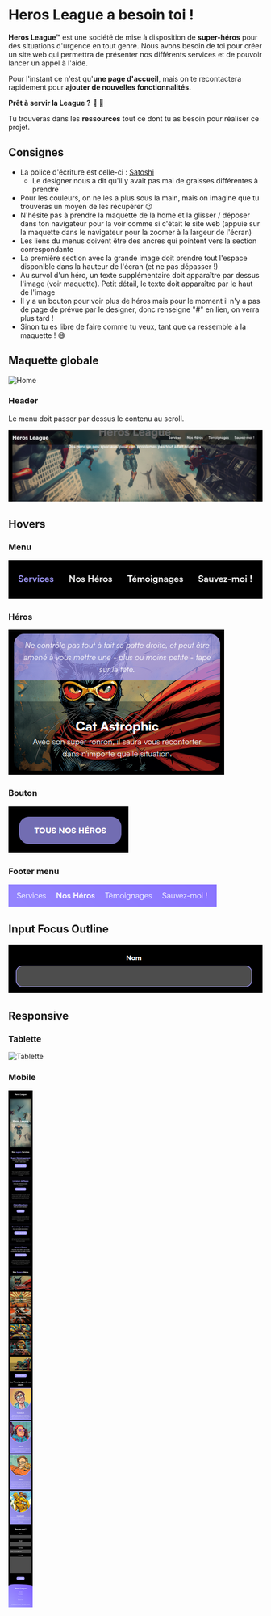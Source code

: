# Heros League a besoin toi !

**Heros League&trade;** est une société de mise à disposition de **super-héros** pour des situations d'urgence en tout genre. Nous avons besoin de toi pour créer un site web qui permettra de présenter nos différents services et de pouvoir lancer un appel à l'aide.

Pour l'instant ce n'est qu'**une page d'accueil**, mais on te recontactera rapidement pour **ajouter de nouvelles fonctionnalités.**

**Prêt à servir la League ?** :muscle: :rocket:

Tu trouveras dans les **ressources** tout ce dont tu as besoin pour réaliser ce projet.

## Consignes

- La police d'écriture est celle-ci : [Satoshi](https://www.fontshare.com/?q=Satoshi)
  - Le designer nous a dit qu'il y avait pas mal de graisses différentes à prendre
- Pour les couleurs, on ne les a plus sous la main, mais on imagine que tu trouveras un moyen de les récupérer :wink:
- N'hésite pas à prendre la maquette de la home et la glisser / déposer dans ton navigateur pour la voir comme si c'était le site web (appuie sur la maquette dans le navigateur pour la zoomer à la largeur de l'écran)
- Les liens du menus doivent être des ancres qui pointent vers la section correspondante
- La première section avec la grande image doit prendre tout l'espace disponible dans la hauteur de l'écran (et ne pas dépasser !)
- Au survol d'un héro, un texte supplémentaire doit apparaître par dessus l'image (voir maquette). Petit détail, le texte doit apparaître par le haut de l'image
- Il y a un bouton pour voir plus de héros mais pour le moment il n'y a pas de page de prévue par le designer, donc renseigne "#" en lien, on verra plus tard !
- Sinon tu es libre de faire comme tu veux, tant que ça ressemble à la maquette ! :smile:

## Maquette globale

![Home](./ressources/home.png)

### Header

Le menu doit passer par dessus le contenu au scroll.

![Header](./ressources/header.png)

## Hovers

### Menu

![Menu](./ressources/menu-hover.png)

### Héros

![Héros](./ressources/hover-hero.png)

### Bouton

![Bouton](./ressources/button-hover.png)

### Footer menu 

![Footer menu](./ressources/footer-menu-hover.png)

## Input Focus Outline

![Input Focus Outline](./ressources/input-focus.png)

## Responsive

### Tablette

![Tablette](./ressources/home-tablet.png)

### Mobile

![Mobile](./ressources/home-phone.png)
